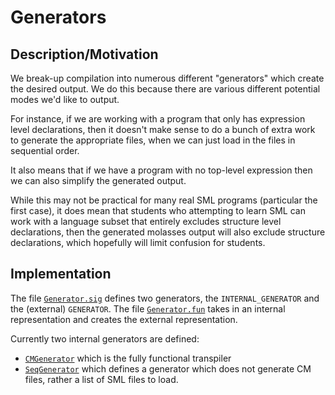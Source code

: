 # Generators
## Description/Motivation

We break-up compilation into numerous different "generators" which create the
desired output. We do this because there are various different potential modes
we'd like to output.

For instance, if we are working with a program that only has expression level
declarations, then it doesn't make sense to do a bunch of extra work to generate
the appropriate files, when we can just load in the files in sequential order.

It also means that if we have a program with no top-level expression then we can
also simplify the generated output.

While this may not be practical for many real SML programs (particular the first
case), it does mean that students who attempting to learn SML can work with a
language subset that entirely excludes structure level declarations, then
the generated molasses output will also exclude structure declarations, which
hopefully will limit confusion for students.

## Implementation

The file [`Generator.sig`](Generator.sig) defines two generators, the
`INTERNAL_GENERATOR` and the (external) `GENERATOR`. The file
[`Generator.fun`](Generator.fun) takes in an internal representation and
creates the external representation.

Currently two internal generators are defined:
- [`CMGenerator`](CMGenerator.sml) which is the fully functional transpiler
- [`SeqGenerator`](SeqGenerator.sml) which defines a generator which does not
generate CM files, rather a list of SML files to load.
